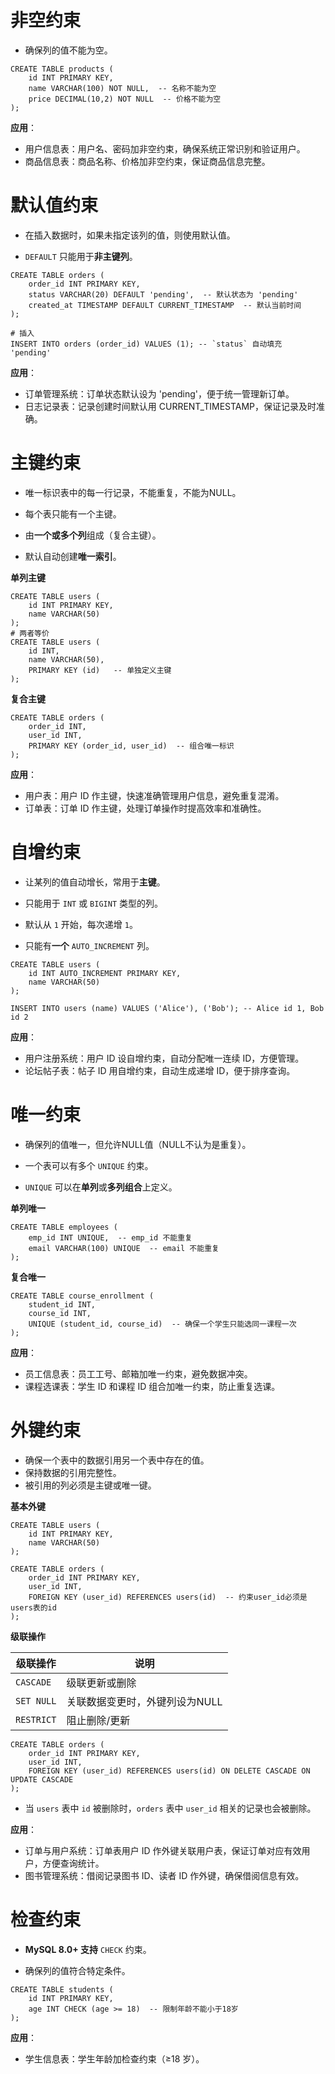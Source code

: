 # 非空约束

- 确保列的值不能为空。

```mysql
CREATE TABLE products (
    id INT PRIMARY KEY,
    name VARCHAR(100) NOT NULL,  -- 名称不能为空
    price DECIMAL(10,2) NOT NULL  -- 价格不能为空
);
```

**应用**：

- 用户信息表：用户名、密码加非空约束，确保系统正常识别和验证用户。
- 商品信息表：商品名称、价格加非空约束，保证商品信息完整。

# 默认值约束

- 在插入数据时，如果未指定该列的值，则使用默认值。

- `DEFAULT` 只能用于**非主键列**。

```mysql
CREATE TABLE orders (
    order_id INT PRIMARY KEY,
    status VARCHAR(20) DEFAULT 'pending',  -- 默认状态为 'pending'
    created_at TIMESTAMP DEFAULT CURRENT_TIMESTAMP  -- 默认当前时间
);

# 插入
INSERT INTO orders (order_id) VALUES (1); -- `status` 自动填充 'pending'
```

**应用**：

- 订单管理系统：订单状态默认设为 'pending'，便于统一管理新订单。
- 日志记录表：记录创建时间默认用 CURRENT_TIMESTAMP，保证记录及时准确。

# 主键约束

- 唯一标识表中的每一行记录，不能重复，不能为NULL。

- 每个表只能有一个主键。
- 由**一个或多个列**组成（复合主键）。
- 默认自动创建**唯一索引**。

**单列主键**

```mysql
CREATE TABLE users (
    id INT PRIMARY KEY,
    name VARCHAR(50)
);
# 两者等价
CREATE TABLE users (
    id INT,
    name VARCHAR(50),
    PRIMARY KEY (id)   -- 单独定义主键
);
```

**复合主键**

```mysql
CREATE TABLE orders (
    order_id INT,
    user_id INT,
    PRIMARY KEY (order_id, user_id)  -- 组合唯一标识
);
```

**应用**：

- 用户表：用户 ID 作主键，快速准确管理用户信息，避免重复混淆。
- 订单表：订单 ID 作主键，处理订单操作时提高效率和准确性。

# 自增约束

- 让某列的值自动增长，常用于**主键**。

- 只能用于 `INT` 或 `BIGINT` 类型的列。
- 默认从 `1` 开始，每次递增 `1`。
- 只能有**一个** `AUTO_INCREMENT` 列。

```mysql
CREATE TABLE users (
    id INT AUTO_INCREMENT PRIMARY KEY,
    name VARCHAR(50)
);

INSERT INTO users (name) VALUES ('Alice'), ('Bob');	-- Alice id 1, Bob id 2
```

**应用**：

- 用户注册系统：用户 ID 设自增约束，自动分配唯一连续 ID，方便管理。
- 论坛帖子表：帖子 ID 用自增约束，自动生成递增 ID，便于排序查询。

# 唯一约束

- 确保列的值唯一，但允许NULL值（NULL不认为是重复）。

- 一个表可以有多个 `UNIQUE` 约束。
- `UNIQUE` 可以在**单列**或**多列组合**上定义。

**单列唯一**

```mysql
CREATE TABLE employees (
    emp_id INT UNIQUE,  -- emp_id 不能重复
    email VARCHAR(100) UNIQUE  -- email 不能重复
);
```

**复合唯一**

```mysql
CREATE TABLE course_enrollment (
    student_id INT,
    course_id INT,
    UNIQUE (student_id, course_id)  -- 确保一个学生只能选同一课程一次
);
```

**应用**：

- 员工信息表：员工工号、邮箱加唯一约束，避免数据冲突。
- 课程选课表：学生 ID 和课程 ID 组合加唯一约束，防止重复选课。

# 外键约束

- 确保一个表中的数据引用另一个表中存在的值。
- 保持数据的引用完整性。
- 被引用的列必须是主键或唯一键。

**基本外键**

```mysql
CREATE TABLE users (
    id INT PRIMARY KEY,
    name VARCHAR(50)
);

CREATE TABLE orders (
    order_id INT PRIMARY KEY,
    user_id INT,
    FOREIGN KEY (user_id) REFERENCES users(id)  -- 约束user_id必须是users表的id
);
```

**级联操作**

| 级联操作   | 说明                           |
| ---------- | ------------------------------ |
| `CASCADE`  | 级联更新或删除                 |
| `SET NULL` | 关联数据变更时，外键列设为NULL |
| `RESTRICT` | 阻止删除/更新                  |

```mysql
CREATE TABLE orders (
    order_id INT PRIMARY KEY,
    user_id INT,
    FOREIGN KEY (user_id) REFERENCES users(id) ON DELETE CASCADE ON UPDATE CASCADE
);
```

- 当 `users` 表中 `id` 被删除时，`orders` 表中 `user_id` 相关的记录也会被删除。

**应用**：

- 订单与用户系统：订单表用户 ID 作外键关联用户表，保证订单对应有效用户，方便查询统计。
- 图书管理系统：借阅记录图书 ID、读者 ID 作外键，确保借阅信息有效。

# 检查约束

- **MySQL 8.0+ 支持** `CHECK` 约束。

- 确保列的值符合特定条件。

```mysql
CREATE TABLE students (
    id INT PRIMARY KEY,
    age INT CHECK (age >= 18)  -- 限制年龄不能小于18岁
);
```

**应用**：

- 学生信息表：学生年龄加检查约束（≥18 岁）。
